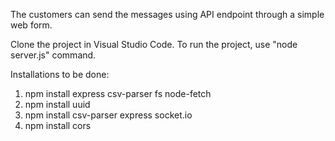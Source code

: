 The customers can send the messages using API endpoint through a simple web form.

Clone the project in Visual Studio Code. To run the project, use "node server.js" command.

Installations to be done:

1. npm install express csv-parser fs node-fetch
2. npm install uuid
3. npm install csv-parser express socket.io
4. npm install cors

